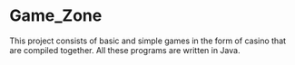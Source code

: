 # Game_Zone
This project consists of basic and simple games in the form of casino that are compiled together. All these programs are written in Java.
